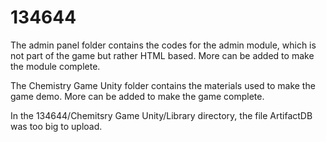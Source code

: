# 134644

The admin panel folder contains the codes for the admin module, which is not part of the game but rather HTML based.
More can be added to make the module complete.

The Chemistry Game Unity folder contains the materials used to make the game demo.
More can be added to make the game complete.

In the 134644/Chemitsry Game Unity/Library directory, the file ArtifactDB was too big to upload.

